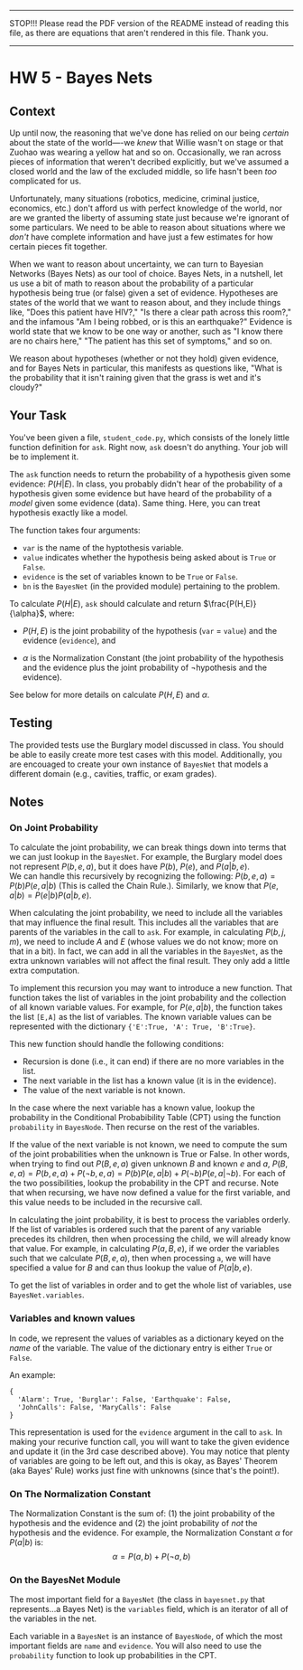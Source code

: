 ***************************************

STOP!!! Please read the PDF version of the README instead of reading this file, as there are equations that aren't rendered in this file. Thank you.

***************************************



# HW 5 - Bayes Nets


## Context

Up until now, the reasoning that we've done has relied on our being _certain_ about the
state of the world—-we _knew_ that Willie wasn't on stage or that Zuohao was wearing a
yellow hat and so on. Occasionally, we ran across pieces of information that weren't
decribed explicitly, but we've assumed a closed world and the law of the excluded middle, so life
hasn't been _too_ complicated for us.

Unfortunately, many situations (robotics, medicine, criminal justice, economics, etc.)
don't afford us with perfect knowledge of the world, nor are we granted the liberty of
assuming state just because we're ignorant of some particulars. We need to be able to
reason about situations where we _don't_ have complete information and have just a few estimates
for how certain pieces fit together.


When we want to reason about uncertainty, we can turn to Bayesian Networks (Bayes Nets) as our tool of
choice. Bayes Nets, in a nutshell, let us use a bit of math to reason about the
probability of a particular hypothesis being true (or false) given a set of evidence.
Hypotheses are states of the world that we want to reason about, and they include things
like, "Does this patient have HIV?," "Is there a clear path across this room?," and the
infamous "Am I being robbed, or is this an earthquake?" Evidence is world state that we
know to be one way or another, such as "I know there are no chairs here," "The patient
has this set of symptoms," and so on.

We reason about hypotheses (whether or not they hold) given evidence, and for Bayes Nets
in particular, this manifests as questions like, "What is the probability that it isn't
raining given that the grass is wet and it's cloudy?"



## Your Task

You've been given a file, `student_code.py`, which consists of the lonely little function
definition for `ask`. Right now, `ask` doesn't do anything. Your job will be to implement
it.

The `ask` function needs to return the probability of a hypothesis given some evidence: $P(H|E)$. In class, you probably didn't hear of the probability of a hypothesis given some evidence but have heard of the probability of a _model_ given some evidence (data). Same thing. Here, you can treat hypothesis exactly like a model.

The function takes four arguments:

* `var` is the name of the hyptothesis variable.
* `value` indicates whether the hypothesis being asked about is `True` or `False`.
* `evidence` is the set of variables known to be `True` or `False`.
* `bn` is the `BayesNet` (in the provided module) pertaining to the problem.

To calculate $P(H|E)$, `ask` should calculate and return $\frac{P(H,E)}{\alpha}$, where:

* $P(H,E)$ is the joint probability of the hypothesis (`var` = `value`) and the
  evidence (`evidence`), and

* $\alpha$ is the Normalization Constant (the joint probability of the hypothesis and the
  evidence plus the joint probability of $\neg$hypothesis and the
  evidence). 

See below for more details on calculate $P(H,E)$ and $\alpha$.


## Testing

The provided tests use the Burglary model discussed in class.  You should be able to easily create more test cases with this model. Additionally, you are encouaged to create your own instance of `BayesNet` that models a different domain (e.g., cavities, traffic, or exam grades).


## Notes

### On Joint Probability

To calculate the joint probability, we can break things down into terms that we can just lookup in the `BayesNet`.  For example, the Burglary model does not represent $P(b,e,a)$, but it does have $P(b)$, $P(e)$, and $P(a|b,e)$.  
We can handle this recursively by recognizing the following:
	$P(b,e,a) = P(b) P(e,a|b)$ (This is called the Chain Rule.).
Similarly, we know that $P(e,a|b) = P(e|b) P(a|b,e)$.

When calculating the joint probability, we need to include all the variables that may influence the final result.  This includes all the variables that are parents of the variables in the call to `ask`.  For example, in calculating $P(b,j,m)$, we need to include $A$ and $E$ (whose values we do not know; more on that in a bit). In fact, we can add in all the variables in the `BayesNet`, as the extra unknown variables will not affect the final result. They only add a little extra computation.

To implement this recursion you may want to introduce a new function. That function takes the list of variables in the joint probability and the collection of all known variable values.  For example, for $P(e,a|b)$, the function takes the list `[E,A]` as the list of variables.  The known variable values can be represented with the dictionary `{'E':True, 'A': True, 'B':True}`.

This new function should handle the following conditions:

* Recursion is done (i.e., it can end) if there are no more variables in the list.
* The next variable in the list has a known value (it is in the evidence). 
* The value of the next variable is not known.

In the case where the next variable has a known value, lookup the probability in the Conditional Probabibility Table (CPT) using the function `probability` in `BayesNode`. 
Then recurse on the rest of the variables.

If the value of the next variable is not known, we need to compute the sum of the joint probabilities when the unknown is True or False. In other words, when trying to find out $P(B,e,a)$ given unknown $B$ and known $e$ and $a$, $P(B,e,a)=P(b,e,a) + P(\neg b,e,a) = P(b)P(e,a|b) +P(\neg b)P(e,a|\neg b)$.  For each of the two possibilities, lookup the probability in the CPT and recurse.  Note that when recursing, we have now defined a value for the first variable, and this value needs to be included in the recursive call.

In calculating the joint probability, it is best to process the variables orderly.  If the list of variables is ordered such that the parent of any variable precedes its children, then when processing the child, we will already know that value.  For example, in calculating $P(a,B,e)$, if we order the variables such that we calculate $P(B,e,a)$, then when processing `a`, we will have specified a value for $B$ and can thus lookup the value of $P(a|b,e)$.

To get the list of variables in order and to get the whole list of variables, use `BayesNet.variables`.



### Variables and known values

In code, we represent the values of variables as a dictionary keyed on the _name_ of the variable.  The value of the dictionary entry is either `True` or `False`. 

An example:

```
{
  'Alarm': True, 'Burglar': False, 'Earthquake': False,
  'JohnCalls': False, 'MaryCalls': False
}
```

This representation is used for the `evidence` argument in the call to `ask`.
In making your recurive function call, you will want to take the given evidence and update it (in the 3rd case described above).
You may notice that plenty of variables are going to be left out, and this is okay, as Bayes' Theorem (aka Bayes' Rule) works just fine with unknowns (since that's the point!).


### On The Normalization Constant

The Normalization Constant is the sum of: (1) the joint probability of the hypothesis and the evidence and (2) the joint probability of _not_ the hypothesis and the evidence. For
example, the Normalization Constant $\alpha$ for $P(a|b)$ is: $$\alpha = P(a,b) + P(\neg a,b)$$


### On the BayesNet Module

The most important field for a `BayesNet` (the class in `bayesnet.py` that
represents...a Bayes Net) is the `variables` field, which is an iterator of all of the
variables in the net.

Each variable in a `BayesNet` is an instance of `BayesNode`, of which the most important
fields are `name` and `evidence`.  You will also need to use the `probability` function to look up probabilities in the CPT.

